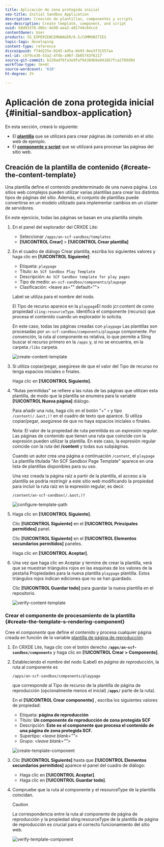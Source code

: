 ```yaml
---
title: Aplicación de zona protegida inicial
seo-title: Initial Sandbox Application
description: Creación de plantillas, componentes y scripts
seo-description: Create template, component, and script
uuid: b0d03376-d8bc-4e98-aea2-a01744c64ccd
contentOwner: User
products: SG_EXPERIENCEMANAGER/6.5/COMMUNITIES
topic-tags: developing
content-type: reference
discoiquuid: f74d225e-0245-4d5a-bb93-0ee3f31557aa
exl-id: cbf9ce36-53a2-4f4b-a96f-3b05743f6217
source-git-commit: b220adf6fa3e9faf94389b9a9416b7fca2f89d9d
workflow-type: tm+mt
source-wordcount: '610'
ht-degree: 2%

---
```


# Aplicación de zona protegida inicial {#initial-sandbox-application}

En esta sección, creará lo siguiente:

* El **[plantilla](#createthepagetemplate)** que se utilizará para crear páginas de contenido en el sitio web de ejemplo.
* El **[componente y script](#create-the-template-s-rendering-component)** que se utilizará para procesar las páginas del sitio web.

## Creación de la plantilla de contenido {#create-the-content-template}

Una plantilla define el contenido predeterminado de una nueva página. Los sitios web complejos pueden utilizar varias plantillas para crear los distintos tipos de páginas del sitio. Además, el conjunto de plantillas puede convertirse en un modelo utilizado para implementar cambios en un clúster de servidores.

En este ejercicio, todas las páginas se basan en una plantilla simple.

1. En el panel del explorador del CRXDE Lite:

   * Seleccionar `/apps/an-scf-sandbox/templates`
   * **[!UICONTROL Crear]** > **[!UICONTROL Crear plantilla]**

1. En el cuadro de diálogo Crear plantilla, escriba los siguientes valores y haga clic en **[!UICONTROL Siguiente]**:

   * Etiqueta: `playpage`
   * Título: `An SCF Sandbox Play Template`
   * Descripción: `An SCF Sandbox template for play pages`
   * Tipo de medio: `an-scf-sandbox/components/playpage`
   * Clasificación: &lt;leave as=&quot;&quot; default=&quot;&quot;>

   Label se utiliza para el nombre del nodo.

   El Tipo de recurso aparece en la `playpage`El nodo jcr:content de como propiedad `sling:resourceType`. Identifica el componente (recurso) que procesa el contenido cuando un explorador lo solicita.

   En este caso, todas las páginas creadas con `playpage` Las plantillas son procesadas por `an-scf-sandbox/components/playpage` componente. Por convención, la ruta al componente es relativa, lo que permite a Sling buscar el recurso primero en la `/apps` y, si no se encuentra, en la carpeta `/libs` carpeta.

   ![create-content-template](assets/create-content-template-1.png)

1. Si utiliza copiar/pegar, asegúrese de que el valor del Tipo de recurso no tenga espacios iniciales o finales.

   Haga clic en **[!UICONTROL Siguiente]**.

1. &quot;Rutas permitidas&quot; se refiere a las rutas de las páginas que utilizan esta plantilla, de modo que la plantilla se enumera para la variable **[!UICONTROL Nueva página]** diálogo.

   Para añadir una ruta, haga clic en el botón &quot;+&quot; `+` y tipo `/content(/.&ast;)?` en el cuadro de texto que aparece. Si utiliza copiar/pegar, asegúrese de que no haya espacios iniciales o finales.

   Nota: El valor de la propiedad de ruta permitida es un *expresión regular*. Las páginas de contenido que tienen una ruta que coincide con la expresión pueden utilizar la plantilla. En este caso, la expresión regular coincide con la ruta del **/content** y todas sus subpáginas.

   Cuando un autor crea una página a continuación `/content`, el `playpage` La plantilla titulada &quot;An SCF Sandbox Page Template&quot; aparece en una lista de plantillas disponibles para su uso.

   Una vez creada la página raíz a partir de la plantilla, el acceso a la plantilla se podría restringir a este sitio web modificando la propiedad para incluir la ruta raíz en la expresión regular, es decir.

   `/content/an-scf-sandbox(/.&ast;)?`

   ![configure-template-path](assets/configure-template-path.png)

1. Haga clic en **[!UICONTROL Siguiente]**.

   Clic **[!UICONTROL Siguiente]** en el **[!UICONTROL Principales permitidos]** panel.

   Clic **[!UICONTROL Siguiente]** en el **[!UICONTROL Elementos secundarios permitidos]** paneles.

   Haga clic en **[!UICONTROL Aceptar]**.

1. Una vez que haga clic en Aceptar y termine de crear la plantilla, verá que se muestran triángulos rojos en las esquinas de los valores de la pestaña Propiedades para la nueva plantilla `playpage` plantilla. Estos triángulos rojos indican ediciones que no se han guardado.

   Clic **[!UICONTROL Guardar todo]** para guardar la nueva plantilla en el repositorio.

   ![verify-content-template](assets/verify-content-template.png)

### Crear el componente de procesamiento de la plantilla {#create-the-template-s-rendering-component}

Cree el *componente* que define el contenido y procesa cualquier página creada en función de la variable [plantilla de página de reproducción](#createthepagetemplate).

1. En CRXDE Lite, haga clic con el botón derecho **`/apps/an-scf-sandbox/components`** y haga clic en **[!UICONTROL Crear > Componente]**.
1. Estableciendo el nombre del nodo (Label) en *página de reproducción*, la ruta al componente es

   `/apps/an-scf-sandbox/components/playpage`

   que corresponde al Tipo de recurso de la plantilla de página de reproducción (opcionalmente menos el inicial) **`/apps/`** parte de la ruta).

   En el **[!UICONTROL Crear componente]** , escriba los siguientes valores de propiedad:

   * Etiqueta: **página de reproducción**
   * Título: **Un componente de reproducción de zona protegida SCF**
   * Descripción: **Este es el componente que procesa el contenido de una página de zona protegida SCF.**
   * Supertipo: *&lt;leave blank=&quot;&quot;>*
   * Grupo: *&lt;leave blank=&quot;&quot;>*

   ![create-template-component](assets/create-template-component.png)

1. Clic **[!UICONTROL Siguiente]** hasta que **[!UICONTROL Elementos secundarios permitidos]** aparece el panel del cuadro de diálogo:

   * Haga clic en **[!UICONTROL Aceptar]**.
   * Haga clic en **[!UICONTROL Guardar todo]**.

1. Compruebe que la ruta al componente y el resourceType de la plantilla coincidan.

   >[!CAUTION]
   >
   >La correspondencia entre la ruta al componente de página de reproducción y la propiedad sling:resourceType de la plantilla de página de reproducción es crucial para el correcto funcionamiento del sitio web.

   ![verify-template-component](assets/verify-template-component.png)
